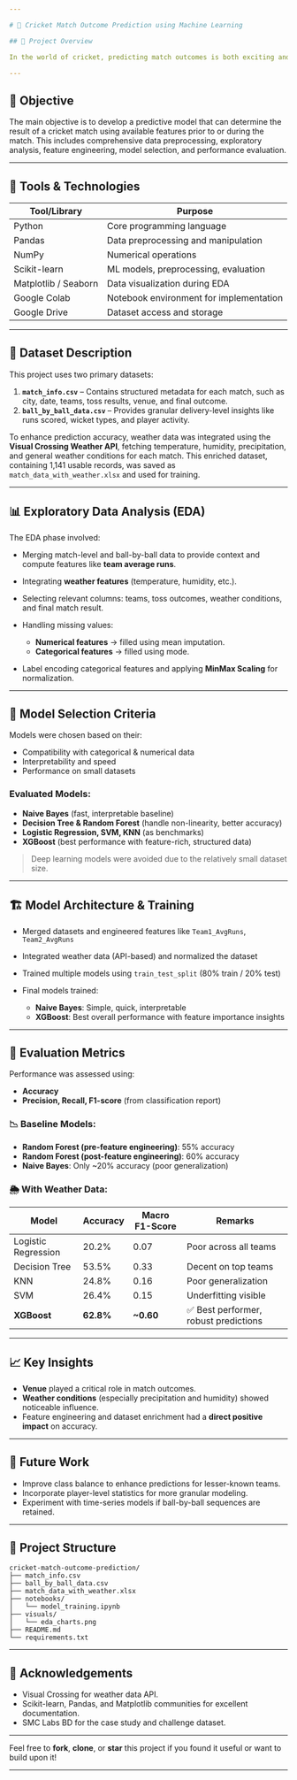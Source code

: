 ```yaml
---

# 🏏 Cricket Match Outcome Prediction using Machine Learning

## 📌 Project Overview

In the world of cricket, predicting match outcomes is both exciting and challenging. This project aims to build a machine learning model that predicts the outcome of cricket matches using structured match metadata, ball-by-ball data, and real-world environmental conditions like weather. It simulates a real-world sports analytics use case that could benefit fans, broadcasters, and strategists alike.

---
```


## 🎯 Objective

The main objective is to develop a predictive model that can determine the result of a cricket match using available features prior to or during the match. This includes comprehensive data preprocessing, exploratory analysis, feature engineering, model selection, and performance evaluation.

---

## 🧰 Tools & Technologies

| Tool/Library         | Purpose                                 |
| -------------------- | --------------------------------------- |
| Python               | Core programming language               |
| Pandas               | Data preprocessing and manipulation     |
| NumPy                | Numerical operations                    |
| Scikit-learn         | ML models, preprocessing, evaluation    |
| Matplotlib / Seaborn | Data visualization during EDA           |
| Google Colab         | Notebook environment for implementation |
| Google Drive         | Dataset access and storage              |

---

## 📁 Dataset Description

This project uses two primary datasets:

1. **`match_info.csv`** – Contains structured metadata for each match, such as city, date, teams, toss results, venue, and final outcome.
2. **`ball_by_ball_data.csv`** – Provides granular delivery-level insights like runs scored, wicket types, and player activity.

To enhance prediction accuracy, weather data was integrated using the **Visual Crossing Weather API**, fetching temperature, humidity, precipitation, and general weather conditions for each match. This enriched dataset, containing 1,141 usable records, was saved as `match_data_with_weather.xlsx` and used for training.

---

## 📊 Exploratory Data Analysis (EDA)

The EDA phase involved:

* Merging match-level and ball-by-ball data to provide context and compute features like **team average runs**.
* Integrating **weather features** (temperature, humidity, etc.).
* Selecting relevant columns: teams, toss outcomes, weather conditions, and final match result.
* Handling missing values:

  * **Numerical features** → filled using mean imputation.
  * **Categorical features** → filled using mode.
* Label encoding categorical features and applying **MinMax Scaling** for normalization.

---

## 🧠 Model Selection Criteria

Models were chosen based on their:

* Compatibility with categorical & numerical data
* Interpretability and speed
* Performance on small datasets

### Evaluated Models:

* **Naive Bayes** (fast, interpretable baseline)
* **Decision Tree & Random Forest** (handle non-linearity, better accuracy)
* **Logistic Regression, SVM, KNN** (as benchmarks)
* **XGBoost** (best performance with feature-rich, structured data)

> Deep learning models were avoided due to the relatively small dataset size.

---

## 🏗️ Model Architecture & Training

* Merged datasets and engineered features like `Team1_AvgRuns`, `Team2_AvgRuns`
* Integrated weather data (API-based) and normalized the dataset
* Trained multiple models using `train_test_split` (80% train / 20% test)
* Final models trained:

  * **Naive Bayes**: Simple, quick, interpretable
  * **XGBoost**: Best overall performance with feature importance insights

---

## 🧪 Evaluation Metrics

Performance was assessed using:

* **Accuracy**
* **Precision, Recall, F1-score** (from classification report)

### 📉 Baseline Models:

* **Random Forest (pre-feature engineering)**: 55% accuracy
* **Random Forest (post-feature engineering)**: 60% accuracy
* **Naive Bayes**: Only \~20% accuracy (poor generalization)

### 🌦️ With Weather Data:

| Model               | Accuracy  | Macro F1-Score | Remarks                              |
| ------------------- | --------- | -------------- | ------------------------------------ |
| Logistic Regression | 20.2%     | 0.07           | Poor across all teams                |
| Decision Tree       | 53.5%     | 0.33           | Decent on top teams                  |
| KNN                 | 24.8%     | 0.16           | Poor generalization                  |
| SVM                 | 26.4%     | 0.15           | Underfitting visible                 |
| **XGBoost**         | **62.8%** | **\~0.60**     | ✅ Best performer, robust predictions |

---

## 📈 Key Insights

* **Venue** played a critical role in match outcomes.
* **Weather conditions** (especially precipitation and humidity) showed noticeable influence.
* Feature engineering and dataset enrichment had a **direct positive impact** on accuracy.

---

## 🚀 Future Work

* Improve class balance to enhance predictions for lesser-known teams.
* Incorporate player-level statistics for more granular modeling.
* Experiment with time-series models if ball-by-ball sequences are retained.

---

## 📂 Project Structure

```
cricket-match-outcome-prediction/
├── match_info.csv
├── ball_by_ball_data.csv
├── match_data_with_weather.xlsx
├── notebooks/
│   └── model_training.ipynb
├── visuals/
│   └── eda_charts.png
├── README.md
└── requirements.txt
```

---

## 🤝 Acknowledgements

* Visual Crossing for weather data API.
* Scikit-learn, Pandas, and Matplotlib communities for excellent documentation.
* SMC Labs BD for the case study and challenge dataset.

---

Feel free to **fork**, **clone**, or **star** this project if you found it useful or want to build upon it!

---

